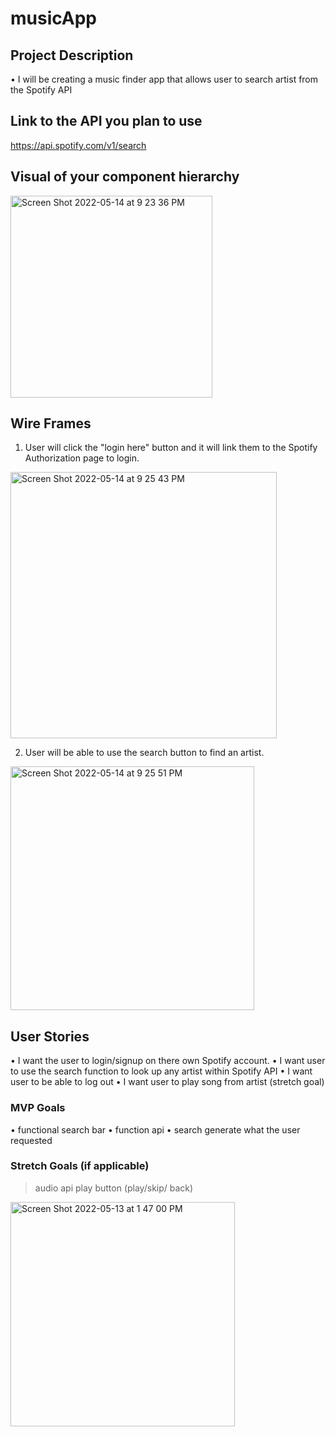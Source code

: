 # musicApp
## Project Description 
 •  I will be creating a music finder app that allows user to search artist from the Spotify API 

## Link to the API you plan to use

https://api.spotify.com/v1/search


## Visual of your component hierarchy

<img width="323" alt="Screen Shot 2022-05-14 at 9 23 36 PM" src="https://user-images.githubusercontent.com/101987493/168454773-0e6d0146-b553-4f89-9a2b-2bac5d458ae0.png">



## Wire Frames

1.  User will click the "login here" button and it will link them to the Spotify Authorization page to login.
<img width="426" alt="Screen Shot 2022-05-14 at 9 25 43 PM" src="https://user-images.githubusercontent.com/101987493/168454795-c523cada-49fb-44a5-8993-c2f9db8099ee.png">

2. User will be able to use the search button to find an artist.
<img width="390" alt="Screen Shot 2022-05-14 at 9 25 51 PM" src="https://user-images.githubusercontent.com/101987493/168454815-d5013020-92be-41b3-97b1-547e39937ee9.png">


## User Stories
•  I want the user to login/signup on there own Spotify account.
•  I want user to use the search function to look up any artist within Spotify API 
•  I want user to be able to log out
•  I want user to play song from artist (stretch goal) 

### MVP Goals
•  functional search bar
•  function api 
•  search generate what the user requested 



### Stretch Goals (if applicable)
> audio api
> play button (play/skip/ back)

<img width="359" alt="Screen Shot 2022-05-13 at 1 47 00 PM" src="https://user-images.githubusercontent.com/101987493/168455003-08e8f0b6-0537-46cc-bfd3-09fd78ec2817.png">


